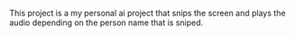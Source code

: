 This project is a my personal ai project that snips the screen and plays the audio depending on the person name that is sniped.
